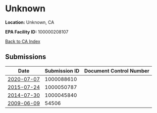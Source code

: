 # Unknown

**Location:** Unknown, CA

**EPA Facility ID:** 100000208107

[Back to CA Index](../../index.md)

## Submissions

| Date | Submission ID | Document Control Number |
|------|--------------|-------------------------|
| [2020-07-07](submissions/1000088610.md) | 1000088610 |  |
| [2015-07-24](submissions/1000050787.md) | 1000050787 |  |
| [2014-07-30](submissions/1000045840.md) | 1000045840 |  |
| [2009-06-09](submissions/54506.md) | 54506 |  |
